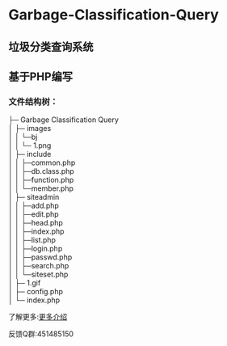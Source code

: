 # Garbage-Classification-Query
## 垃圾分类查询系统

## 基于PHP编写

### 文件结构树：<br >
├─ Garbage Classification Query<br >
│  ├─ images<br >
│  │  └─bj<br >
│  │    └─ 1.png<br >
│  ├─ include<br >
│  │  ├─common.php<br >
│  │  ├─db.class.php<br >
│  │  ├─function.php<br >
│  │  └─member.php<br >
│  ├─ siteadmin<br >
│  │  ├─add.php<br >
│  │  ├─edit.php<br >
│  │  ├─head.php<br >
│  │  ├─index.php<br >
│  │  ├─list.php<br >
│  │  ├─login.php<br >
│  │  ├─passwd.php<br >
│  │  ├─search.php<br >
│  │  └─siteset.php<br >
│  ├─ 1.gif<br >
│  ├─ config.php<br >
│  └─ index.php<br >



了解更多:<a href="https://www.citrons.cn/yuanma/255.html">更多介绍</a>

反馈Q群:451485150
